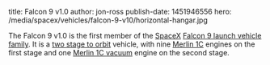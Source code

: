 title: Falcon 9 v1.0
author: jon-ross
publish-date: 1451946556
hero: /media/spacex/vehicles/falcon-9-v10/horizontal-hangar.jpg

The Falcon 9 v1.0 is the first member of the [SpaceX](term)
[Falcon 9 launch vehicle family](term:falcon9). It is a
[two stage to orbit](term) vehicle, with nine [Merlin 1C](term)
engines on the first stage and one [Merlin 1C vacuum](term) engine on
the second stage.
